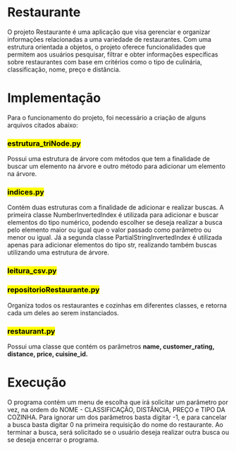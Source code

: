 # Restaurante
O projeto Restaurante é uma aplicação que visa gerenciar e organizar informações relacionadas a uma variedade de restaurantes. Com uma estrutura orientada a objetos, o projeto oferece funcionalidades que permitem aos usuários pesquisar, filtrar e obter informações específicas sobre restaurantes com base em critérios como o tipo de culinária, classificação, nome, preço e distância.

# Implementação
Para o funcionamento do projeto, foi necessário a criação de alguns arquivos citados abaixo:

### <mark>estrutura_triNode.py</mark>

Possui uma estrutura de árvore com métodos que tem a finalidade de buscar um elemento na árvore e outro método para adicionar um elemento na árvore.

### <mark>indices.py</mark>

Contém duas estruturas com a finalidade de adicionar e realizar buscas. A primeira classe NumberInvertedIndex é utilizada para adicionar e buscar elementos do tipo numérico, podendo escolher se deseja realizar a busca pelo elemento maior ou igual que o valor passado como parâmetro ou menor ou igual. Já a segunda classe PartialStringInvertedIndex é utilizada apenas para adicionar elementos do tipo str, realizando também buscas utilizando uma estrutura de árvore.

### <mark>leitura_csv.py</mark>



### <mark>repositorioRestaurante.py</mark>

Organiza todos os restaurantes e cozinhas em diferentes classes, e retorna cada um deles ao serem instanciados.

### <mark>restaurant.py</mark>

Possui uma classe que contém os parâmetros __name, customer_rating, distance, price, cuisine_id.__

# Execução

O programa contém um menu de escolha que irá solicitar um parâmetro por vez, na ordem do NOME - CLASSIFICAÇÃO, DISTÂNCIA, PREÇO e TIPO DA COZINHA. Para ignorar um dos parâmetros basta digitar -1, e para cancelar a busca basta digitar 0 na primeira requisição do nome do restaurante. Ao terminar a busca, será solicitado se o usuário deseja realizar outra busca ou se deseja encerrar o programa.
